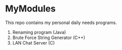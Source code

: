 # MyModules

This repo contains my personal daily needs programs.

1. Renaming program (Java)
2. Brute Force String Generator (C++)
3. LAN Chat Server (C)
